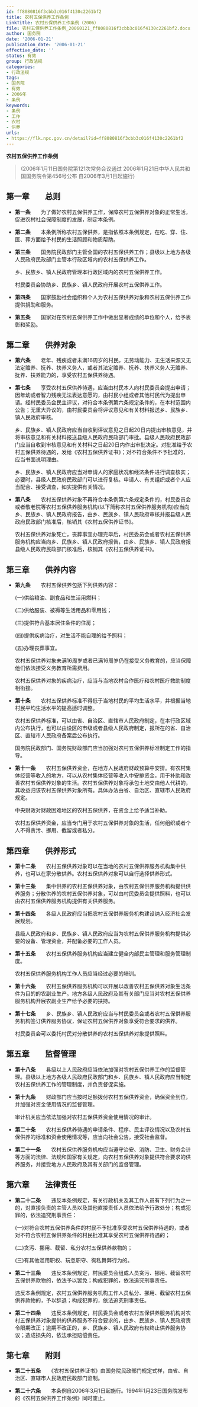```yaml
---
id: ff8080816f3cbb3c016f4130c2261bf2
title: 农村五保供养工作条例
LinkTitle: 农村五保供养工作条例（2006）
file: 农村五保供养工作条例_20060121_ff8080816f3cbb3c016f4130c2261bf2.docx
author: 国务院
date: '2006-01-21'
publication_date: '2006-01-21'
effective_date: ''
status: 有效
group: 行政法规
categories:
- 行政法规
tags:
- 国务院
- 有效
- 2006年
- 条例
keywords:
- 条例
- 工作
- 农村
- 供养
urls:
- https://flk.npc.gov.cn/detail?id=ff8080816f3cbb3c016f4130c2261bf2
---
```


**农村五保供养工作条例**

> (2006年1月11日国务院第121次常务会议通过 2006年1月21日中华人民共和国国务院令第456号公布 自2006年3月1日起施行)

## 第一章　　总则

- **第一条**　　为了做好农村五保供养工作，保障农村五保供养对象的正常生活，促进农村社会保障制度的发展，制定本条例。

- **第二条**　　本条例所称农村五保供养，是指依照本条例规定，在吃、穿、住、医、葬方面给予村民的生活照顾和物质帮助。

- **第三条**　　国务院民政部门主管全国的农村五保供养工作；县级以上地方各级人民政府民政部门主管本行政区域内的农村五保供养工作。

  乡、民族乡、镇人民政府管理本行政区域内的农村五保供养工作。

  村民委员会协助乡、民族乡、镇人民政府开展农村五保供养工作。

- **第四条**　　国家鼓励社会组织和个人为农村五保供养对象和农村五保供养工作提供捐助和服务。

- **第五条**　　国家对在农村五保供养工作中做出显著成绩的单位和个人，给予表彰和奖励。

## 第二章　　供养对象

- **第六条**　　老年、残疾或者未满16周岁的村民，无劳动能力、无生活来源又无法定赡养、抚养、扶养义务人，或者其法定赡养、抚养、扶养义务人无赡养、抚养、扶养能力的，享受农村五保供养待遇。

- **第七条**　　享受农村五保供养待遇，应当由村民本人向村民委员会提出申请；因年幼或者智力残疾无法表达意愿的，由村民小组或者其他村民代为提出申请。经村民委员会民主评议，对符合本条例第六条规定条件的，在本村范围内公告；无重大异议的，由村民委员会将评议意见和有关材料报送乡、民族乡、镇人民政府审核。

  乡、民族乡、镇人民政府应当自收到评议意见之日起20日内提出审核意见，并将审核意见和有关材料报送县级人民政府民政部门审批。县级人民政府民政部门应当自收到审核意见和有关材料之日起20日内作出审批决定。对批准给予农村五保供养待遇的，发给《农村五保供养证书》；对不符合条件不予批准的，应当书面说明理由。

  乡、民族乡、镇人民政府应当对申请人的家庭状况和经济条件进行调查核实；必要时，县级人民政府民政部门可以进行复核。申请人、有关组织或者个人应当配合、接受调查，如实提供有关情况。

- **第八条**　　农村五保供养对象不再符合本条例第六条规定条件的，村民委员会或者敬老院等农村五保供养服务机构(以下简称农村五保供养服务机构)应当向乡、民族乡、镇人民政府报告，由乡、民族乡、镇人民政府审核并报县级人民政府民政部门核准后，核销其《农村五保供养证书》。

  农村五保供养对象死亡，丧葬事宜办理完毕后，村民委员会或者农村五保供养服务机构应当向乡、民族乡、镇人民政府报告，由乡、民族乡、镇人民政府报县级人民政府民政部门核准后，核销其《农村五保供养证书》。

## 第三章　　供养内容

- **第九条**　　农村五保供养包括下列供养内容：

  (一)供给粮油、副食品和生活用燃料；

  (二)供给服装、被褥等生活用品和零用钱；

  (三)提供符合基本居住条件的住房；

  (四)提供疾病治疗，对生活不能自理的给予照料；

  (五)办理丧葬事宜。

  农村五保供养对象未满16周岁或者已满16周岁仍在接受义务教育的，应当保障他们依法接受义务教育所需费用。

  农村五保供养对象的疾病治疗，应当与当地农村合作医疗和农村医疗救助制度相衔接。

- **第十条**　　农村五保供养标准不得低于当地村民的平均生活水平，并根据当地村民平均生活水平的提高适时调整。

  农村五保供养标准，可以由省、自治区、直辖市人民政府制定，在本行政区域内公布执行，也可以由设区的市级或者县级人民政府制定，报所在的省、自治区、直辖市人民政府备案后公布执行。

  国务院民政部门、国务院财政部门应当加强对农村五保供养标准制定工作的指导。

- **第十一条**　　农村五保供养资金，在地方人民政府财政预算中安排。有农村集体经营等收入的地方，可以从农村集体经营等收入中安排资金，用于补助和改善农村五保供养对象的生活。农村五保供养对象将承包土地交由他人代耕的，其收益归该农村五保供养对象所有。具体办法由省、自治区、直辖市人民政府规定。

  中央财政对财政困难地区的农村五保供养，在资金上给予适当补助。

  农村五保供养资金，应当专门用于农村五保供养对象的生活，任何组织或者个人不得贪污、挪用、截留或者私分。

## 第四章　　供养形式

- **第十二条**　　农村五保供养对象可以在当地的农村五保供养服务机构集中供养，也可以在家分散供养。农村五保供养对象可以自行选择供养形式。

- **第十三条**　　集中供养的农村五保供养对象，由农村五保供养服务机构提供供养服务；分散供养的农村五保供养对象，可以由村民委员会提供照料，也可以由农村五保供养服务机构提供有关供养服务。

- **第十四条**　　各级人民政府应当把农村五保供养服务机构建设纳入经济社会发展规划。

  县级人民政府和乡、民族乡、镇人民政府应当为农村五保供养服务机构提供必要的设备、管理资金，并配备必要的工作人员。

- **第十五条**　　农村五保供养服务机构应当建立健全内部民主管理和服务管理制度。

  农村五保供养服务机构工作人员应当经过必要的培训。

- **第十六条**　　农村五保供养服务机构可以开展以改善农村五保供养对象生活条件为目的的农副业生产。地方各级人民政府及其有关部门应当对农村五保供养服务机构开展农副业生产给予必要的扶持。

- **第十七条**　　乡、民族乡、镇人民政府应当与村民委员会或者农村五保供养服务机构签订供养服务协议，保证农村五保供养对象享受符合要求的供养。

  村民委员会可以委托村民对分散供养的农村五保供养对象提供照料。

## 第五章　　监督管理

- **第十八条**　　县级以上人民政府应当依法加强对农村五保供养工作的监督管理。县级以上地方各级人民政府民政部门和乡、民族乡、镇人民政府应当制定农村五保供养工作的管理制度，并负责督促实施。

- **第十九条**　　财政部门应当按时足额拨付农村五保供养资金，确保资金到位，并加强对资金使用情况的监督管理。

  审计机关应当依法加强对农村五保供养资金使用情况的审计。

- **第二十条**　　农村五保供养待遇的申请条件、程序、民主评议情况以及农村五保供养的标准和资金使用情况等，应当向社会公告，接受社会监督。

- **第二十一条**　　农村五保供养服务机构应当遵守治安、消防、卫生、财务会计等方面的法律、法规和国家有关规定，向农村五保供养对象提供符合要求的供养服务，并接受地方人民政府及其有关部门的监督管理。

## 第六章　　法律责任

- **第二十二条**　　违反本条例规定，有关行政机关及其工作人员有下列行为之一的，对直接负责的主管人员以及其他直接责任人员依法给予行政处分；构成犯罪的，依法追究刑事责任：

  (一)对符合农村五保供养条件的村民不予批准享受农村五保供养待遇的，或者对不符合农村五保供养条件的村民批准其享受农村五保供养待遇的；

  (二)贪污、挪用、截留、私分农村五保供养款物的；

  (三)有其他滥用职权、玩忽职守、徇私舞弊行为的。

- **第二十三条**　　违反本条例规定，村民委员会组成人员贪污、挪用、截留农村五保供养款物的，依法予以罢免；构成犯罪的，依法追究刑事责任。

  违反本条例规定，农村五保供养服务机构工作人员私分、挪用、截留农村五保供养款物的，予以辞退；构成犯罪的，依法追究刑事责任。

- **第二十四条**　　违反本条例规定，村民委员会或者农村五保供养服务机构对农村五保供养对象提供的供养服务不符合要求的，由乡、民族乡、镇人民政府责令限期改正；逾期不改正的，乡、民族乡、镇人民政府有权终止供养服务协议；造成损失的，依法承担赔偿责任。

## 第七章　　附则

- **第二十五条**　　《农村五保供养证书》由国务院民政部门规定式样，由省、自治区、直辖市人民政府民政部门监制。

- **第二十六条**　　本条例自2006年3月1日起施行。1994年1月23日国务院发布的《农村五保供养工作条例》同时废止。
